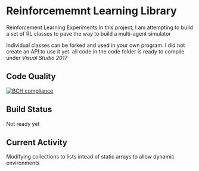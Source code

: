 # Reinforcememnt Learning Library
Reinforcement Learning Experiments 
In this project, I am attempting to build a set of RL classes to pave the way to build a multi-agent simulator 

Individual classes can be forked and used in your own program. I did not create an API to use it yet.
all code in the code folder is ready to compile under _Visual Studio 2017_

## Code Quality 
[![BCH compliance](https://bettercodehub.com/edge/badge/aawadall/Reinforcement-Learning?branch=master)](https://bettercodehub.com/)
## Build Status 
Not ready yet
## Current Activity
Modifying collections to lists intead of static arrays to allow dynamic environments
